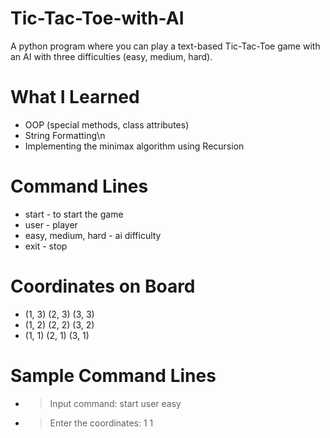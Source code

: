 # Tic-Tac-Toe-with-AI

A python program where you can play a text-based Tic-Tac-Toe game with an AI with three difficulties (easy, medium, hard). 

# What I Learned

- OOP (special methods, class attributes)
- String Formatting\n
- Implementing the minimax algorithm using Recursion

# Command Lines

- start - to start the game
- user - player
- easy, medium, hard - ai difficulty
- exit - stop 

# Coordinates on Board

- (1, 3) (2, 3) (3, 3)
- (1, 2) (2, 2) (3, 2)
- (1, 1) (2, 1) (3, 1)

# Sample Command Lines

- > Input command: start user easy
- > Enter the coordinates: 1 1


